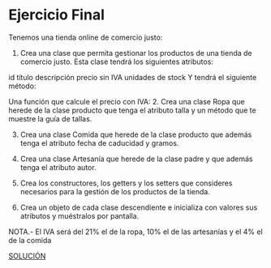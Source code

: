 # Ejercicio Final

Tenemos una tienda online de comercio justo:

1. Crea una clase que permita gestionar los productos de una tienda de comercio justo. Esta clase tendrá los siguientes atributos:

id
título
descripción
precio sin IVA
unidades de stock
Y tendrá el siguiente método:

Una función que calcule el precio con IVA: 
2. Crea una clase Ropa que herede de la clase producto que tenga el atributo talla y un método que te muestre la guía de tallas.

3. Crea una clase Comida que herede de la clase producto que además tenga el atributo fecha de caducidad y gramos.

4. Crea una clase Artesanía que herede de la clase padre y que además tenga el atributo autor. 

5. Crea los constructores, los getters y los setters que consideres necesarios para la gestión de los productos de la tienda. 

6. Crea un objeto de cada clase descendiente e inicializa con valores sus atributos y muéstralos por pantalla. 

NOTA.- El IVA  será del 21% el de la ropa, 10% el de las artesanías y el 4% el de la comida

[SOLUCIÓN](./tienda.php)